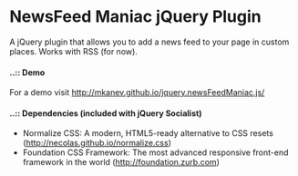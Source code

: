NewsFeed Maniac jQuery Plugin
===============

A jQuery plugin that allows you to add a news feed to your page in custom places. Works with RSS (for now).

#### ..:: Demo
For a demo visit http://mkanev.github.io/jquery.newsFeedManiac.js/

#### ..:: Dependencies (included with jQuery Socialist)
  - Normalize CSS: A modern, HTML5-ready alternative to CSS resets (http://necolas.github.io/normalize.css)
  - Foundation CSS Framework: The most advanced responsive front-end framework in the world (http://foundation.zurb.com)
